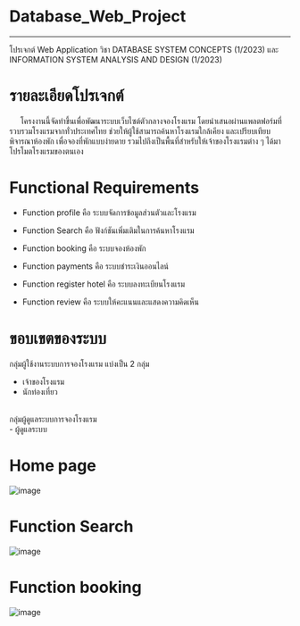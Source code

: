 # Database_Web_Project
------------
โปรเจกต์ Web Application วิชา DATABASE SYSTEM CONCEPTS (1/2023) และ INFORMATION SYSTEM ANALYSIS AND DESIGN (1/2023)

# รายละเอียดโปรเจกต์
&nbsp;&nbsp;&nbsp;&nbsp;&nbsp;โครงงานนี้จัดทำขึ้นเพื่อพัฒนาระบบเว็บไซต์ตัวกลางจองโรงแรม โดยนำเสนอผ่านแพลตฟอร์มที่รวบรวมโรงแรมจากทั่วประเทศไทย ช่วยให้ผู้ใช้สามารถค้นหาโรงแรมใกล้เคียง และเปรียบเทียบพิจารณาห้องพัก เพื่อจองที่พักแบบง่ายดาย รวมไปถึงเป็นพื้นที่สำหรับให้เจ้าของโรงแรมต่าง ๆ ได้มาโปรโมตโรงแรมของตนเอง

# Functional Requirements
- Function profile คือ ระบบจัดการข้อมูลส่วนตัวและโรงแรม

- Function Search คือ ฟังก์ชันเพิ่มเติมในการค้นหาโรงแรม

- Function booking คือ ระบบจองห้องพัก 

- Function payments คือ ระบบชำระเงินออนไลน์ 

- Function register hotel คือ ระบบลงทะเบียนโรงแรม

- Function review คือ ระบบให้คะแนนและแสดงความคิดเห็น

# ขอบเขตของระบบ
กลุ่มผู้ใช้งานระบบการจองโรงแรม
แบ่งเป็น 2 กลุ่ม
- เจ้าของโรงแรม
- นักท่องเที่ยว
<br>
กลุ่มผู้ดูแลระบบการจองโรงแรม <br>
- ผู้ดูแลระบบ

# Home page
![image](https://github.com/nntch26/Database_Web_Project/assets/117381190/b5449060-bca7-4789-a501-2240d1313585)

# Function Search
![image](https://github.com/nntch26/Database_Web_Project/assets/117381190/6936a64a-6efd-4d0c-9cc8-2fb42aaedba5)

# Function booking
![image](https://github.com/nntch26/Database_Web_Project/assets/117381190/6a057045-ae01-430d-9cef-6e36448de9be)



